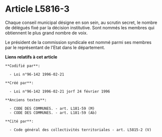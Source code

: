 # Article L5816-3

Chaque conseil municipal désigne en son sein, au scrutin secret, le nombre de délégués fixé par la décision institutive. Sont
nommés les membres qui obtiennent le plus grand nombre de voix.

Le président de la commission syndicale est nommé parmi ses membres par le représentant de l'Etat dans le département.

**Liens relatifs à cet article**

	**Codifié par**:

	  - Loi n°96-142 1996-02-21

	**Créé par**:

	  - Loi n°96-142 1996-02-21 jorf 24 février 1996

	**Anciens textes**:

	  - CODE DES COMMUNES. - art. L181-59 (M)
	  - CODE DES COMMUNES. - art. L181-59 (Ab)

	**Cité par**:

	  - Code général des collectivités territoriales - art. L5815-2 (V)
